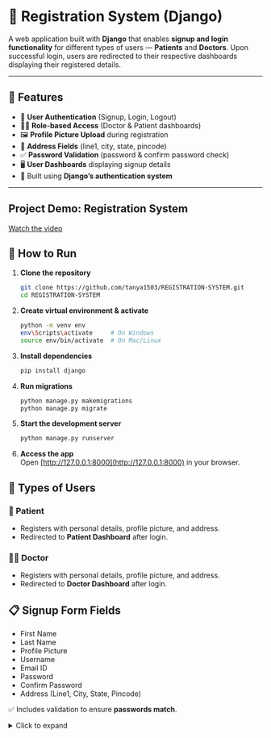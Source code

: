 # 📝 Registration System (Django)

A web application built with **Django** that enables **signup and login functionality** for different types of users — **Patients** and **Doctors**. Upon successful login, users are redirected to their respective dashboards displaying their registered details.

---

## 📌 Features

- 🔑 **User Authentication** (Signup, Login, Logout)  
- 👨‍⚕️ **Role-based Access** (Doctor & Patient dashboards)  
- 🖼️ **Profile Picture Upload** during registration  
- 📍 **Address Fields** (line1, city, state, pincode)  
- ✅ **Password Validation** (password & confirm password check)  
- 🖥️ **User Dashboards** displaying signup details  
- 📂 Built using **Django’s authentication system**

---

## Project Demo: Registration System  

[Watch the video](https://drive.google.com/file/d/1jdIehD5gYWRdJjLzugWz3E0Dgt8D2T0F/view?usp=sharing)  


## 🚀 How to Run

1. **Clone the repository**
   ```bash
   git clone https://github.com/tanya1503/REGISTRATION-SYSTEM.git
   cd REGISTRATION-SYSTEM

2. **Create virtual environment & activate**
   ```bash
   python -m venv env
   env\Scripts\activate     # On Windows
   source env/bin/activate  # On Mac/Linux
   
3. **Install dependencies**
   ```bash
   pip install django

4. **Run migrations**
   ```bash
   python manage.py makemigrations
   python manage.py migrate

5. **Start the development server**
   ```bash
   python manage.py runserver

6. **Access the app**  
   Open [http://127.0.0.1:8000](http://127.0.0.1:8000) in your browser.

## 🏥 Types of Users  

### 👤 Patient  
- Registers with personal details, profile picture, and address.  
- Redirected to **Patient Dashboard** after login.  

### 👨‍⚕️ Doctor  
- Registers with personal details, profile picture, and address.  
- Redirected to **Doctor Dashboard** after login.

## 📋 Signup Form Fields  

- First Name  
- Last Name  
- Profile Picture  
- Username  
- Email ID  
- Password  
- Confirm Password  
- Address (Line1, City, State, Pincode)  

✅ Includes validation to ensure **passwords match**.  

<details>
<summary>Click to expand</summary>

```text
registration/  
│── app1/                 # Main Django app  
│   ├── templates/         # HTML templates (signup, login, dashboard)  
│   ├── views.py           # Business logic  
│   ├── models.py          # User models  
│   ├── urls.py            # App routes  
│── registration/          # Project settings  
│── db.sqlite3             # Database  
│── manage.py
</details>


 Tech Stack 

- **Backend**: Django  
- **Database**: SQLite (default)  
- **Frontend**: HTML, CSS (Django Templates), Bootstrap  
- **Language**: Python  










